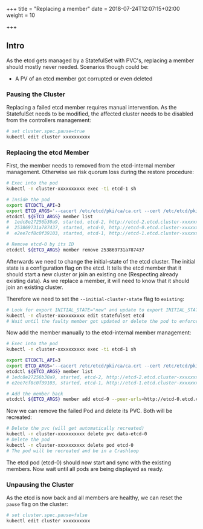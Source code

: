 +++
title = "Replacing a member"
date = 2018-07-24T12:07:15+02:00
weight = 10

+++

## Intro

As the etcd gets managed by a StatefulSet with PVC's, replacing a member should mostly never needed.
Scenarios though could be:

- A PV of an etcd member got corrupted or even deleted

### Pausing the Cluster

Replacing a failed etcd member requires manual intervention.
As the StatefulSet needs to be modified, the affected cluster needs to be disabled from the controllers management:

```bash
# set cluster.spec.pause=true
kubectl edit cluster xxxxxxxxxx
```

### Replacing the etcd Member

First, the member needs to removed from the etcd-internal member management. Otherwise we risk quorum loss during the restore procedure:

```bash
# Exec into the pod
kubectl -n cluster-xxxxxxxxxx exec -ti etcd-1 sh

# Inside the pod
export ETCDCTL_API=3
export ETCD_ARGS='--cacert /etc/etcd/pki/ca/ca.crt --cert /etc/etcd/pki/client/apiserver-etcd-client.crt --key /etc/etcd/pki/client/apiserver-etcd-client.key --endpoints https://localhost:2379'
etcdctl ${ETCD_ARGS} member list
#  1edc8e27256b30a9, started, etcd-2, http://etcd-2.etcd.cluster-xxxxxxxxxx.svc.cluster.local:2380, https://10.44.36.62:2379,https://etcd-2.etcd.cluster-xxxxxxxxxx.svc.cluster.local:2379
#  253869731a787437, started, etcd-0, http://etcd-0.etcd.cluster-xxxxxxxxxx.svc.cluster.local:2380, https://10.44.36.61:2379,https://etcd-0.etcd.cluster-xxxxxxxxxx.svc.cluster.local:2379
#  e2ee7cf8c0f39103, started, etcd-1, http://etcd-1.etcd.cluster-xxxxxxxxxx.svc.cluster.local:2380, https://10.44.37.62:2379,https://etcd-1.etcd.cluster-xxxxxxxxxx.svc.cluster.local:2379

# Remove etcd-0 by its ID
etcdctl ${ETCD_ARGS} member remove 253869731a787437
```

Afterwards we need to change the initial-state of the etcd cluster.
The initial state is a configuration flag on the etcd. It tells the etcd member that it should start a new cluster or join an existing one (Respecting already existing data).
As we replace a member, it will need to know that it should join an existing cluster.

Therefore we need to set the `--initial-cluster-state` flag to `existing`:

```bash
# Look for export INITIAL_STATE="new" and update to export INITIAL_STATE="existing"
kubectl -n cluster-xxxxxxxxxx edit statefulset etcd
# Wait until the faulty member got updated or delete the pod to enforce an update.
```

Now add the member manually to the etcd-internal member management:

```bash
# Exec into the pod
kubectl -n cluster-xxxxxxxxxx exec -ti etcd-1 sh

export ETCDCTL_API=3
export ETCD_ARGS='--cacert /etc/etcd/pki/ca/ca.crt --cert /etc/etcd/pki/client/apiserver-etcd-client.crt --key /etc/etcd/pki/client/apiserver-etcd-client.key --endpoints https://localhost:2379'
etcdctl ${ETCD_ARGS} member list
# 1edc8e27256b30a9, started, etcd-2, http://etcd-2.etcd.cluster-xxxxxxxxxx.svc.cluster.local:2380, https://10.44.36.93:2379,https://etcd-2.etcd.cluster-xxxxxxxxxx.svc.cluster.local:2379
# e2ee7cf8c0f39103, started, etcd-1, http://etcd-1.etcd.cluster-xxxxxxxxxx.svc.cluster.local:2380, https://10.44.37.101:2379,https://etcd-1.etcd.cluster-xxxxxxxxxx.svc.cluster.local:2379

# Add the member back
etcdctl ${ETCD_ARGS} member add etcd-0 --peer-urls=http://etcd-0.etcd.cluster-xxxxxxxxxx.svc.cluster.local:2380
```

Now we can remove the failed Pod and delete its PVC. Both will be recreated:

```bash
# Delete the pvc (will get automatically recreated)
kubectl -n cluster-xxxxxxxxxx delete pvc data-etcd-0
# Delete the pod
kubectl -n cluster-xxxxxxxxxx delete pod etcd-0
# The pod will be recreated and be in a Crashloop
```

The etcd pod (etcd-0) should now start and sync with the existing members.
Now wait until all pods are being displayed as ready.

### Unpausing the Cluster

As the etcd is now back and all members are healthy, we can reset the `pause` flag on the cluster:

```bash
# set cluster.spec.pause=false
kubectl edit cluster xxxxxxxxxx
```
